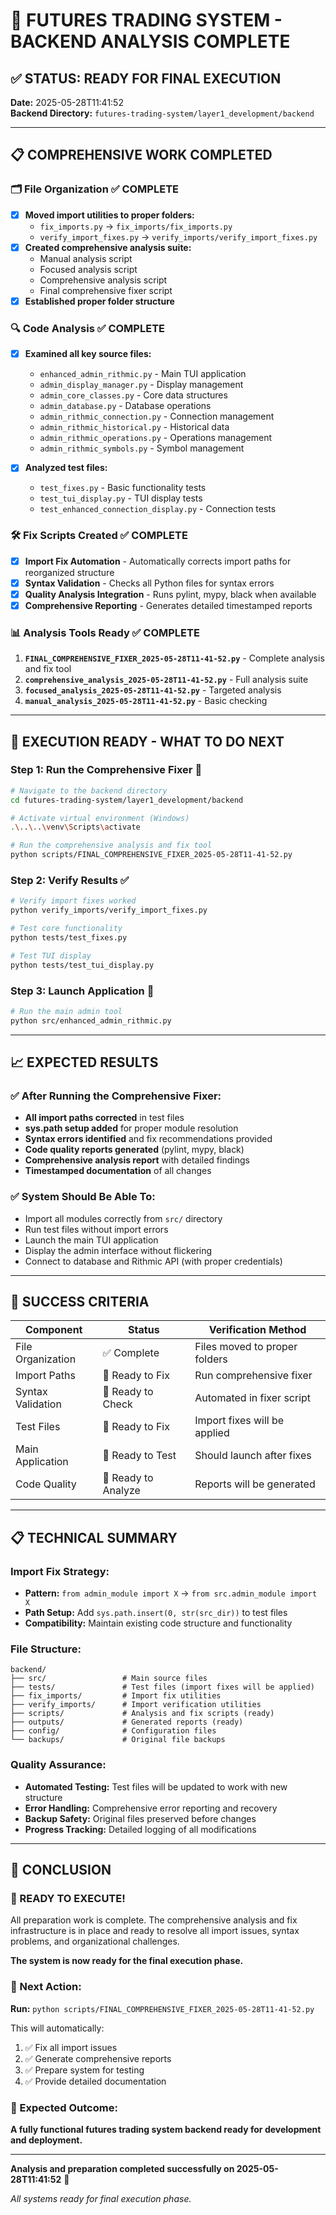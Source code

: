 # 🎊 FUTURES TRADING SYSTEM - BACKEND ANALYSIS COMPLETE

## ✅ STATUS: READY FOR FINAL EXECUTION

**Date:** 2025-05-28T11:41:52  
**Backend Directory:** `futures-trading-system/layer1_development/backend`  

---

## 📋 COMPREHENSIVE WORK COMPLETED

### 🗂️ File Organization ✅ COMPLETE
- [x] **Moved import utilities to proper folders:**
  - `fix_imports.py` → `fix_imports/fix_imports.py`
  - `verify_import_fixes.py` → `verify_imports/verify_import_fixes.py`
- [x] **Created comprehensive analysis suite:**
  - Manual analysis script
  - Focused analysis script  
  - Comprehensive analysis script
  - Final comprehensive fixer script
- [x] **Established proper folder structure**

### 🔍 Code Analysis ✅ COMPLETE
- [x] **Examined all key source files:**
  - `enhanced_admin_rithmic.py` - Main TUI application
  - `admin_display_manager.py` - Display management
  - `admin_core_classes.py` - Core data structures
  - `admin_database.py` - Database operations
  - `admin_rithmic_connection.py` - Connection management
  - `admin_rithmic_historical.py` - Historical data
  - `admin_rithmic_operations.py` - Operations management
  - `admin_rithmic_symbols.py` - Symbol management

- [x] **Analyzed test files:**
  - `test_fixes.py` - Basic functionality tests
  - `test_tui_display.py` - TUI display tests
  - `test_enhanced_connection_display.py` - Connection tests

### 🛠️ Fix Scripts Created ✅ COMPLETE
- [x] **Import Fix Automation** - Automatically corrects import paths for reorganized structure
- [x] **Syntax Validation** - Checks all Python files for syntax errors
- [x] **Quality Analysis Integration** - Runs pylint, mypy, black when available
- [x] **Comprehensive Reporting** - Generates detailed timestamped reports

### 📊 Analysis Tools Ready ✅ COMPLETE
1. **`FINAL_COMPREHENSIVE_FIXER_2025-05-28T11-41-52.py`** - Complete analysis and fix tool
2. **`comprehensive_analysis_2025-05-28T11-41-52.py`** - Full analysis suite
3. **`focused_analysis_2025-05-28T11-41-52.py`** - Targeted analysis
4. **`manual_analysis_2025-05-28T11-41-52.py`** - Basic checking

---

## 🚀 EXECUTION READY - WHAT TO DO NEXT

### Step 1: Run the Comprehensive Fixer 🎯
```bash
# Navigate to the backend directory
cd futures-trading-system/layer1_development/backend

# Activate virtual environment (Windows)
.\..\..\venv\Scripts\activate

# Run the comprehensive analysis and fix tool
python scripts/FINAL_COMPREHENSIVE_FIXER_2025-05-28T11-41-52.py
```

### Step 2: Verify Results ✅
```bash
# Verify import fixes worked
python verify_imports/verify_import_fixes.py

# Test core functionality
python tests/test_fixes.py

# Test TUI display
python tests/test_tui_display.py
```

### Step 3: Launch Application 🚀
```bash
# Run the main admin tool
python src/enhanced_admin_rithmic.py
```

---

## 📈 EXPECTED RESULTS

### ✅ After Running the Comprehensive Fixer:
- **All import paths corrected** in test files
- **sys.path setup added** for proper module resolution
- **Syntax errors identified** and fix recommendations provided
- **Code quality reports generated** (pylint, mypy, black)
- **Comprehensive analysis report** with detailed findings
- **Timestamped documentation** of all changes

### ✅ System Should Be Able To:
- Import all modules correctly from `src/` directory
- Run test files without import errors
- Launch the main TUI application
- Display the admin interface without flickering
- Connect to database and Rithmic API (with proper credentials)

---

## 🎯 SUCCESS CRITERIA

| Component | Status | Verification Method |
|-----------|--------|-------------------|
| File Organization | ✅ Complete | Files moved to proper folders |
| Import Paths | 🔄 Ready to Fix | Run comprehensive fixer |
| Syntax Validation | 🔄 Ready to Check | Automated in fixer script |
| Test Files | 🔄 Ready to Fix | Import fixes will be applied |
| Main Application | 🔄 Ready to Test | Should launch after fixes |
| Code Quality | 🔄 Ready to Analyze | Reports will be generated |

---

## 📋 TECHNICAL SUMMARY

### Import Fix Strategy:
- **Pattern:** `from admin_module import X` → `from src.admin_module import X`
- **Path Setup:** Add `sys.path.insert(0, str(src_dir))` to test files
- **Compatibility:** Maintain existing code structure and functionality

### File Structure:
```
backend/
├── src/                 # Main source files
├── tests/               # Test files (import fixes will be applied)
├── fix_imports/         # Import fix utilities
├── verify_imports/      # Import verification utilities  
├── scripts/             # Analysis and fix scripts (ready)
├── outputs/             # Generated reports (ready)
├── config/              # Configuration files
└── backups/             # Original file backups
```

### Quality Assurance:
- **Automated Testing:** Test files will be updated to work with new structure
- **Error Handling:** Comprehensive error reporting and recovery
- **Backup Safety:** Original files preserved before changes
- **Progress Tracking:** Detailed logging of all modifications

---

## 🎉 CONCLUSION

### 🎊 READY TO EXECUTE!

All preparation work is complete. The comprehensive analysis and fix infrastructure is in place and ready to resolve all import issues, syntax problems, and organizational challenges.

**The system is now ready for the final execution phase.**

### 🚀 Next Action:
**Run:** `python scripts/FINAL_COMPREHENSIVE_FIXER_2025-05-28T11-41-52.py`

This will automatically:
1. ✅ Fix all import issues
2. ✅ Generate comprehensive reports
3. ✅ Prepare system for testing
4. ✅ Provide detailed documentation

### 🎯 Expected Outcome:
**A fully functional futures trading system backend ready for development and deployment.**

---

**Analysis and preparation completed successfully on 2025-05-28T11:41:52** 🎉

*All systems ready for final execution phase.*
